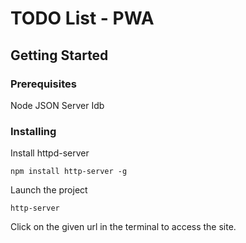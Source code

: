# TODO List - PWA

## Getting Started

### Prerequisites

Node
JSON Server
Idb

### Installing

Install httpd-server

```
npm install http-server -g
```

Launch the project

```
http-server
```

Click on the given url in the terminal to access the site.
